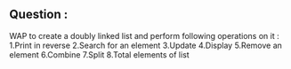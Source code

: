 ## Question :
WAP to create a doubly linked list and perform following operations on it :
1.Print in reverse
2.Search for an element
3.Update
4.Display
5.Remove an element
6.Combine
7.Split
8.Total elements of list